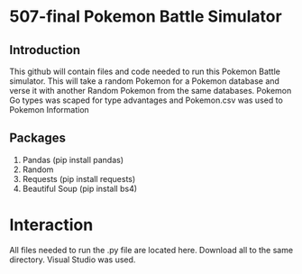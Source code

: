 # 507-final Pokemon Battle Simulator
## Introduction
This github will contain files and code needed to run this Pokemon Battle simulator. This will take a random Pokemon for a Pokemon database and verse it with another Random Pokemon from the same databases. Pokemon Go types was scaped for type advantages and Pokemon.csv was used to Pokemon Information

## Packages
1. Pandas (pip install pandas)
2. Random 
3. Requests (pip install requests)
4. Beautiful Soup (pip install bs4)

# Interaction
All files needed to run the .py file are located here. Download all to the same directory. Visual Studio was used.
